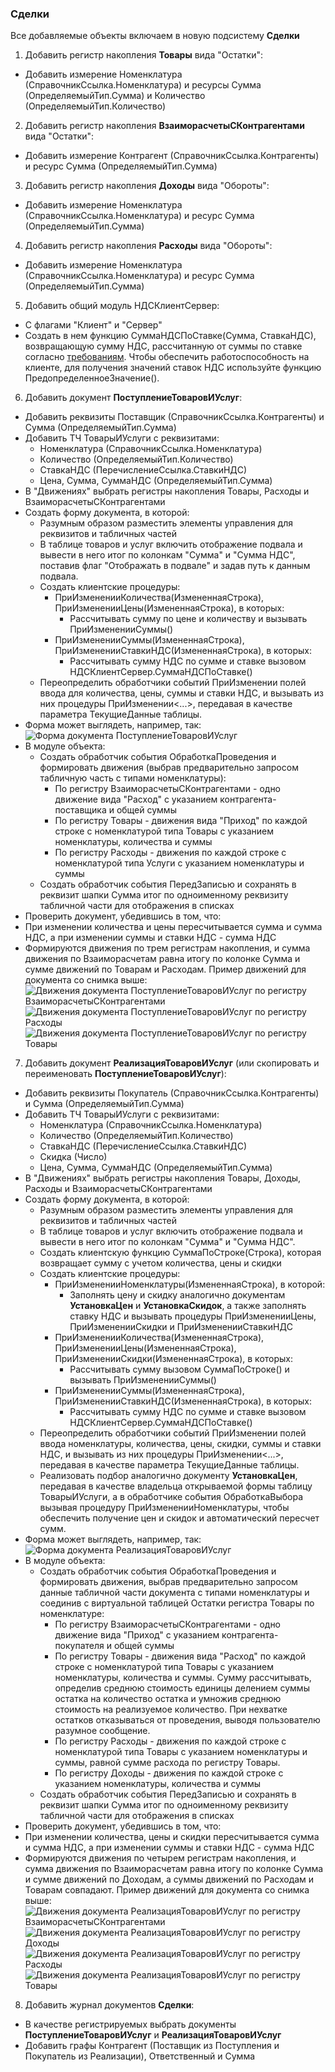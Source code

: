 ### Сделки

Все добавляемые объекты включаем в новую подсистему **Сделки**

1. Добавить регистр накопления **Товары** вида "Остатки":
  * Добавить измерение Номенклатура (СправочникСсылка.Номенклатура) и ресурсы Сумма (ОпределяемыйТип.Сумма) и Количество (ОпределяемыйТип.Количество)

2. Добавить регистр накопления **ВзаиморасчетыСКонтрагентами** вида "Остатки":
  * Добавить измерение Контрагент (СправочникСсылка.Контрагенты) и ресурс Сумма (ОпределяемыйТип.Сумма)

3. Добавить регистр накопления **Доходы** вида "Обороты":
  * Добавить измерение Номенклатура (СправочникСсылка.Номенклатура) и ресурс Сумма (ОпределяемыйТип.Сумма)

4. Добавить регистр накопления **Расходы** вида "Обороты":
  * Добавить измерение Номенклатура (СправочникСсылка.Номенклатура) и ресурс Сумма (ОпределяемыйТип.Сумма)
  
5. Добавить общий модуль НДСКлиентСервер:
 * С флагами "Клиент" и "Сервер"
 * Создать в нем функцию СуммаНДСПоСтавке(Сумма, СтавкаНДС), возвращающую сумму НДС, рассчитанную от суммы по ставке согласно [требованиям](diploma-b-reqs.md). Чтобы обеспечить работоспособность на клиенте, для получения значений ставок НДС используйте функцию ПредопределенноеЗначение().
  
6. Добавить документ **ПоступлениеТоваровИУслуг**:
  * Добавить реквизиты Поставщик (СправочникСсылка.Контрагенты) и Сумма (ОпределяемыйТип.Сумма)
  * Добавить ТЧ ТоварыИУслуги с реквизитами:
    * Номенклатура (СправочникСсылка.Номенклатура)
    * Количество (ОпределяемыйТип.Количество)
    * СтавкаНДС (ПеречислениеСсылка.СтавкиНДС)
    * Цена, Сумма, СуммаНДС (ОпределяемыйТип.Сумма)
  * В "Движениях" выбрать регистры накопления Товары, Расходы и ВзаиморасчетыСКонтрагентами
  * Создать форму документа, в которой:
    * Разумным образом разместить элементы управления для реквизитов и табличных частей
     * В таблице товаров и услуг включить отображение подвала и вывести в него итог по колонкам "Сумма" и "Сумма НДС", поставив флаг "Отображать в подвале" и задав путь к данным подвала.
    * Создать клиентские процедуры:
      * ПриИзмененииКоличества(ИзмененнаяСтрока), ПриИзмененииЦены(ИзмененнаяСтрока), в которых:
        * Рассчитывать сумму по цене и количеству и вызывать ПриИзмененииСуммы()
      * ПриИзмененииСуммы(ИзмененнаяСтрока), ПриИзмененииСтавкиНДС(ИзмененнаяСтрока), в которых:
        * Рассчитывать сумму НДС по сумме и ставке вызовом НДСКлиентСервер.СуммаНДСПоСтавке()
    * Переопределить обработчики событий ПриИзменении полей ввода для количества, цены, суммы и ставки НДС, и вызывать из них процедуры ПриИзменении<...>, передавая в качестве параметра ТекущиеДанные таблицы.
  * Форма может выглядеть, например, так:
![Форма документа ПоступлениеТоваровИУслуг](diploma-b-purchase.png)
  * В модуле объекта:
    * Создать обработчик события ОбработкаПроведения и формировать движения (выбрав предварительно запросом табличную часть с типами номенклатуры):
      * По регистру ВзаиморасчетыСКонтрагентами - одно движение вида "Расход" с указанием контрагента-поставщика и общей суммы
      * По регистру Товары - движения вида "Приход" по каждой строке с номенклатурой типа Товары с указанием номенклатуры, количества и суммы
      * По регистру Расходы - движения по каждой строке с номенклатурой типа Услуги с указанием номенклатуры и суммы
    * Создать обработчик события ПередЗаписью и сохранять в реквизит шапки Сумма итог по одноименному реквизиту табличной части для отображения в списках
 * Проверить документ, убедившись в том, что:
  * При изменении количества и цены пересчитывается сумма и сумма НДС, а при изменении суммы и ставки НДС - сумма НДС
  * Формируются движения по трем регистрам накопления, и сумма движения по Взаиморасчетам равна итогу по колонке Сумма и сумме движений по Товарам и Расходам. Пример движений для документа со снимка выше:
![Движения документа ПоступлениеТоваровИУслуг по регистру ВзаиморасчетыСКонтрагентами](diploma-b-purchase-1.png)
![Движения документа ПоступлениеТоваровИУслуг по регистру Расходы](diploma-b-purchase-2.png)
![Движения документа ПоступлениеТоваровИУслуг по регистру Товары](diploma-b-purchase-3.png)

7. Добавить документ **РеализацияТоваровИУслуг** (или скопировать и переименовать **ПоступлениеТоваровИУслуг**):
  * Добавить реквизиты Покупатель (СправочникСсылка.Контрагенты) и Сумма (ОпределяемыйТип.Сумма)
  * Добавить ТЧ ТоварыИУслуги с реквизитами:
    * Номенклатура (СправочникСсылка.Номенклатура)
    * Количество (ОпределяемыйТип.Количество)
    * СтавкаНДС (ПеречислениеСсылка.СтавкиНДС)
    * Скидка (Число)
    * Цена, Сумма, СуммаНДС (ОпределяемыйТип.Сумма)
  * В "Движениях" выбрать регистры накопления Товары, Доходы, Расходы и ВзаиморасчетыСКонтрагентами
  * Создать форму документа, в которой:
    * Разумным образом разместить элементы управления для реквизитов и табличных частей
     * В таблице товаров и услуг включить отображение подвала и вывести в него итог по колонкам "Сумма" и "Сумма НДС".
    * Создать клиентскую функцию СуммаПоСтроке(Строка), которая возвращает сумму с учетом количества, цены и скидки 
    * Создать клиентские процедуры:
      * ПриИзмененииНоменклатуры(ИзмененнаяСтрока), в которой:
        * Заполнять цену и скидку аналогично документам **УстановкаЦен** и **УстановкаСкидок**, а также заполнять ставку НДС и вызывать процедуры ПриИзмененииЦены, ПриИзмененииСкидки и ПриИзмененииСтавкиНДС
      * ПриИзмененииКоличества(ИзмененнаяСтрока), ПриИзмененииЦены(ИзмененнаяСтрока), ПриИзмененииСкидки(ИзмененнаяСтрока), в которых:
        * Рассчитывать сумму вызовом СуммаПоСтроке() и вызывать ПриИзмененииСуммы()
      * ПриИзмененииСуммы(ИзмененнаяСтрока), ПриИзмененииСтавкиНДС(ИзмененнаяСтрока), в которых:
        * Рассчитывать сумму НДС по сумме и ставке вызовом НДСКлиентСервер.СуммаНДСПоСтавке()
    * Переопределить обработчики событий ПриИзменении полей ввода номенклатуры, количества, цены, скидки, суммы и ставки НДС, и вызывать из них процедуры ПриИзменении<...>, передавая в качестве параметра ТекущиеДанные таблицы.
    * Реализовать подбор аналогично документу **УстановкаЦен**, передавая в качестве владельца открываемой формы таблицу ТоварыИУслуги, а в обработчике события ОбработкаВыбора вызывая процедуру ПриИзмененииНоменклатуры, чтобы обеспечить получение цен и скидок и автоматический пересчет сумм.
  * Форма может выглядеть, например, так:
![Форма документа РеализацияТоваровИУслуг](diploma-b-sale.png)
  * В модуле объекта:
    * Создать обработчик события ОбработкаПроведения и формировать движения, выбрав предварительно запросом данные табличной части документа с типами номенклатуры и соединив с виртуальной таблицей Остатки регистра Товары по номенклатуре:
      * По регистру ВзаиморасчетыСКонтрагентами - одно движение вида "Приход" с указанием контрагента-покупателя и общей суммы
      * По регистру Товары - движения вида "Расход" по каждой строке с номенклатурой типа Товары с указанием номенклатуры, количества и суммы. Сумму рассчитывать, определив среднюю стоимость единицы делением суммы остатка на количество остатка и умножив среднюю стоимость на реализуемое количество. При нехватке остатков отказываться от проведения, выводя пользователю разумное сообщение.
      * По регистру Расходы - движения по каждой строке с номенклатурой типа Товары с указанием номенклатуры и суммы, равной сумме расхода по регистру Товары.
      * По регистру Доходы - движения по каждой строке с указанием номенклатуры, количества и суммы
    * Создать обработчик события ПередЗаписью и сохранять в реквизит шапки Сумма итог по одноименному реквизиту табличной части для отображения в списках
 * Проверить документ, убедившись в том, что:
  * При изменении количества, цены и скидки пересчитывается сумма и сумма НДС, а при изменении суммы и ставки НДС - сумма НДС
  * Формируются движения по четырем регистрам накопления, и сумма движения по Взаиморасчетам равна итогу по колонке Сумма и сумме движений по Доходам, а суммы движений по Расходам и Товарам совпадают. Пример движений для документа со снимка выше:
![Движения документа РеализацияТоваровИУслуг по регистру ВзаиморасчетыСКонтрагентами](diploma-b-sale-1.png)
![Движения документа РеализацияТоваровИУслуг по регистру Доходы](diploma-b-sale-2.png)
![Движения документа РеализацияТоваровИУслуг по регистру Расходы](diploma-b-sale-3.png)
![Движения документа РеализацияТоваровИУслуг по регистру Товары](diploma-b-sale-4.png)

8. Добавить журнал документов **Сделки**:
  * В качестве регистрируемых выбрать документы **ПоступлениеТоваровИУслуг** и **РеализацияТоваровИУслуг**
  * Добавить графы Контрагент  (Поставщик из Поступления и Покупатель из Реализации), Ответственный и Сумма
